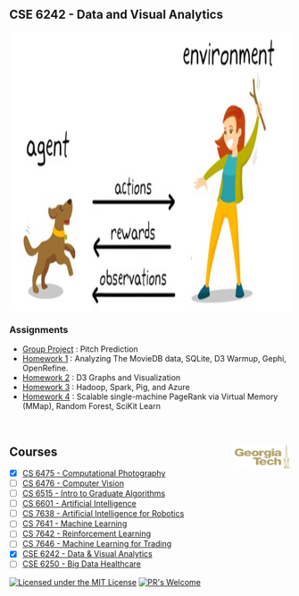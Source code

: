 ## CSE 6242 - Data and Visual Analytics

<img src="https://github.com/Jadams29/Georgia-Tech/blob/master/misc/cs7642.png" align="center" width="900" height="500">


### Assignments
* [Group Project](https://github.com/Jadams29/Georgia-Tech/tree/master/CSE%206242%20-%20Data%20%26%20Visual%20Analytics/Group%20Project) : Pitch Prediction
* [Homework 1](https://github.com/Jadams29/Georgia-Tech/tree/master/CSE%206242%20-%20Data%20%26%20Visual%20Analytics/Homework%201) : Analyzing The MovieDB data, SQLite, D3 Warmup, Gephi, OpenRefine.
* [Homework 2](https://github.com/Jadams29/Georgia-Tech/tree/master/CSE%206242%20-%20Data%20%26%20Visual%20Analytics/Homework%202) : D3 Graphs and Visualization
* [Homework 3](https://github.com/Jadams29/Georgia-Tech/tree/master/CSE%206242%20-%20Data%20%26%20Visual%20Analytics/Homework%203) : Hadoop, Spark, Pig, and Azure
* [Homework 4](https://github.com/Jadams29/Georgia-Tech/tree/master/CSE%206242%20-%20Data%20%26%20Visual%20Analytics/Homework%204) : Scalable single-machine PageRank via Virtual Memory (MMap), Random Forest, SciKit Learn


<br />

## Courses <img src="https://github.com/Jadams29/Georgia-Tech/blob/master/gt-logo.png" align="right" width="100">
- [X] [CS 6475 - Computational Photography](https://github.com/Jadams29/Georgia-Tech/tree/master/CS%206475%20-%20Computational%20Photography)
- [ ] [CS 6476 - Computer Vision](https://github.com/Jadams29/Georgia-Tech/tree/master/CS%206476%20-%20Computer%20Vision)
- [ ] [CS 6515 - Intro to Graduate Algorithms](https://github.com/Jadams29/Georgia-Tech/tree/master/CS%206515%20-%20Intro%20to%20Graduate%20Algorithms)
- [ ] [CS 6601 - Artificial Intelligence](https://github.com/Jadams29/Georgia-Tech/tree/master/CS%206601%20-%20Artificial%20Intelligence)
- [ ] [CS 7638 - Artificial Intelligence for Robotics](https://github.com/Jadams29/Georgia-Tech/tree/master/CS%207638%20-%20Artificial%20Intelligence%20for%20Robotics)
- [ ] [CS 7641 - Machine Learning](https://github.com/Jadams29/Georgia-Tech/tree/master/CS%207641%20-%20Machine%20Learning)
- [ ] [CS 7642 - Reinforcement Learning](https://github.com/Jadams29/Georgia-Tech/tree/master/CS%207642%20-%20Reinforcement%20Learning)
- [ ] [CS 7646 - Machine Learning for Trading](https://github.com/Jadams29/Georgia-Tech/tree/master/CS%207646%20-%20Machine%20Learning%20for%20Trading)
- [X] [CSE 6242 - Data & Visual Analytics](https://github.com/Jadams29/Georgia-Tech/tree/master/CSE%206242%20-%20Data%20%26%20Visual%20Analytics)
- [ ] [CSE 6250 - Big Data Healthcare](https://github.com/Jadams29/Georgia-Tech/tree/master/CSE%206250%20-%20Big%20Data%20Healthcare)

[![Licensed under the MIT License](https://img.shields.io/badge/License-MIT-blue.svg)](https://github.com/Microsoft/BosqueLanguage/blob/master/LICENSE.txt)
[![PR's Welcome](https://img.shields.io/badge/PRs%20-welcome-brightgreen.svg)](#contribute)
